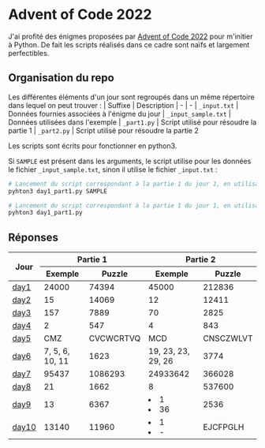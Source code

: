 # Advent of Code 2022

J'ai profité des énigmes proposées par [Advent of Code 2022](https://adventofcode.com/2022) pour m'initier à Python. De fait les scripts réalisés dans ce cadre sont naïfs et largement perfectibles.


## Organisation du repo

Les différentes éléments d'un jour sont regroupés dans un même répertoire dans lequel on peut trouver :
| Suffixe | Description
| - | -
| `_input.txt`        | Données fournies associées à l'énigme du jour
| `_input_sample.txt` | Données utilisées dans l'exemple
| `_part1.py`         | Script utilisé pour résoudre la partie 1
| `_part2.py`         | Script utilisé pour résoudre la partie 2

Les scripts sont écrits pour fonctionner en python3.

Si `SAMPLE` est présent dans les arguments, le script utilise pour les données le fichier `_input_sample.txt`, sinon il utilise le fichier `_input.txt` :
```bash
# Lancement du script correspondant à la partie 1 du jour 1, en utilisant les données de l'exemple (i.e. day1_input_sample.txt)
pyhton3 day1_part1.py SAMPLE

# Lancement du script correspondant à la partie 1 du jour 1, en utilisant les données de l'énigme à résoudre (i.e. day1_input.txt)
pyhton3 day1_part1.py
```


## Réponses

<table>
 <thead>
    <tr><th rowspan=2>Jour</th><th colspan=2 center>Partie 1</th><th colspan=2>Partie 2</th></tr>
    <tr><th>Exemple</th><th>Puzzle</th><th>Exemple</th><th>Puzzle</th></tr>
 </thead>
    <tr><td><a href="day1">day1</a></td><td>24000</td><td>74394</td><td>45000</td><td>212836</td></tr>
    <tr><td><a href="day2">day2</a></td><td>15</td><td>14069</td><td>12</td><td>12411</td></tr>
    <tr><td><a href="day3">day3</a></td><td>157</td><td>7889</td><td>70</td><td>2825</td></tr>
    <tr><td><a href="day4">day4</a></td><td>2</td><td>547</td><td>4</td><td>843</td></tr>
    <tr><td><a href="day5">day5</a></td><td>CMZ</td><td>CVCWCRTVQ</td><td>MCD</td><td>CNSCZWLVT</td></tr>
    <tr><td><a href="day6">day6</a></td><td>7, 5, 6, 10, 11</td><td>1623</td><td>19, 23, 23, 29, 26</td><td>3774</td></tr>
    <tr><td><a href="day7">day7</a></td><td>95437</td><td>1086293</td><td>24933642</td><td>366028</td></tr>
    <tr><td><a href="day8">day8</a></td><td>21</td><td>1662</td><td>8</td><td>537600</td></tr>
    <tr><td><a href="day9">day9</a></td><td>13</td><td>6367</td><td><li>1</li><li>36</li></td><td>2536</td></tr>
    <tr><td><a href="day10">day10</a></td><td>13140</td><td>11960</td><td><li>1</li><li>-</li></td><td>EJCFPGLH</td></tr>
 <tbody>
</table>
